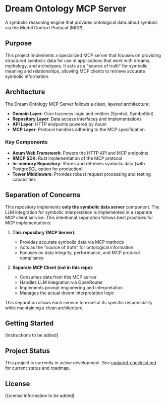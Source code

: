 # Dream Ontology MCP Server

A symbolic reasoning engine that provides ontological data about symbols via the Model Context Protocol (MCP).

## Purpose

This project implements a specialized MCP server that focuses on providing structured symbolic data for use in applications that work with dreams, mythology, and archetypes. It acts as a "source of truth" for symbolic meaning and relationships, allowing MCP clients to retrieve accurate symbolic information.

## Architecture

The Dream Ontology MCP Server follows a clean, layered architecture:

- **Domain Layer**: Core business logic and entities (Symbol, SymbolSet)
- **Repository Layer**: Data access interfaces and implementations
- **API Layer**: HTTP endpoints powered by Axum
- **MCP Layer**: Protocol handlers adhering to the MCP specification

### Key Components

- **Axum Web Framework**: Powers the HTTP API and MCP endpoints
- **RMCP SDK**: Rust implementation of the MCP protocol
- **In-memory Repository**: Stores and retrieves symbolic data (with PostgreSQL option for production)
- **Tower Middleware**: Provides robust request processing and testing capabilities

## Separation of Concerns

This repository implements **only the symbolic data server** component. The LLM integration for symbolic interpretation is implemented in a separate MCP client service. This intentional separation follows best practices for MCP implementations:

1. **This repository (MCP Server)**:

   - Provides accurate symbolic data via MCP methods
   - Acts as the "source of truth" for ontological information
   - Focuses on data integrity, performance, and MCP protocol compliance

2. **Separate MCP Client (not in this repo)**:
   - Consumes data from this MCP server
   - Handles LLM integration via OpenRouter
   - Implements prompt engineering and interpretation
   - Manages the actual dream interpretation logic

This separation allows each service to excel at its specific responsibility while maintaining a clean architecture.

## Getting Started

[Instructions to be added]

## Project Status

This project is currently in active development. See [updated-checklist.md](updated-checklist.md) for current status and roadmap.

## License

[License information to be added]
